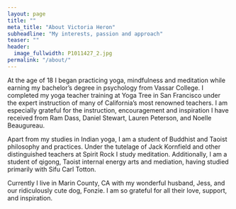 ```yaml
---
layout: page
title: ""
meta_title: "About Victoria Heron"
subheadline: "My interests, passion and approach"
teaser: ""
header:
  image_fullwidth: P1011427_2.jpg
permalink: "/about/"
---
```


At the age of 18 I began practicing yoga, mindfulness and meditation  while earning my bachelor’s degree in psychology from Vassar College.  I completed my yoga teacher training at Yoga Tree in San Francisco under the expert instruction of many of California’s most renowned teachers. I am especially grateful for the instruction, encouragement and inspiration I have received from Ram Dass, Daniel Stewart, Lauren Peterson, and Noelle Beaugureau.

Apart from my studies in Indian yoga, I am a student of Buddhist and Taoist philosophy and practices. Under the tutelage of Jack Kornfield and other distinguished teachers at Spirit Rock I study meditation. Additionally, I am a student of qigong, Taoist internal energy arts and mediation, having studied primarily with Sifu Carl Totton.

Currently I live in Marin County, CA with my wonderful husband, Jess, and our ridiculously cute dog, Fonzie. I am so grateful for all their love, support, and inspiration.
